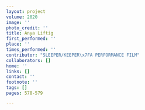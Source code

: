 ```yaml
---
layout: project
volume: 2020
image: ''
photo_credit: ''
title: Anya Liftig
first_performed: ''
place: ''
times_performed: ''
contributor: "SLEEPER/KEEPER\x7FA PERFORMANCE FILM"
collaborators: []
home: ''
links: []
contact: ''
footnote: ''
tags: []
pages: 578-579

---
```




